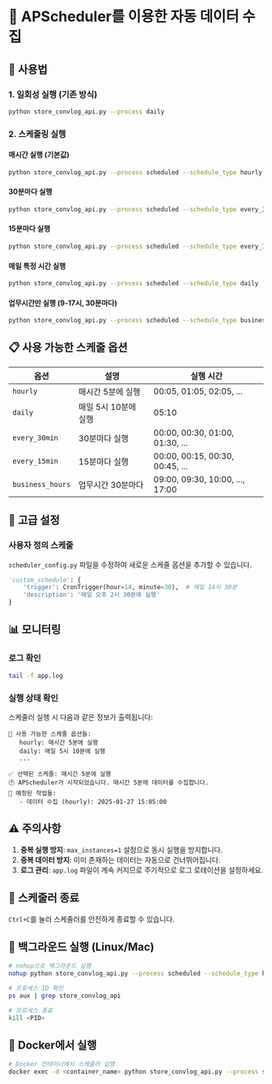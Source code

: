 # 📅 APScheduler를 이용한 자동 데이터 수집

## 🚀 사용법

### 1. 일회성 실행 (기존 방식)
```bash
python store_convlog_api.py --process daily
```

### 2. 스케줄링 실행

#### 매시간 실행 (기본값)
```bash
python store_convlog_api.py --process scheduled --schedule_type hourly
```

#### 30분마다 실행
```bash
python store_convlog_api.py --process scheduled --schedule_type every_30min
```

#### 15분마다 실행
```bash
python store_convlog_api.py --process scheduled --schedule_type every_15min
```

#### 매일 특정 시간 실행
```bash
python store_convlog_api.py --process scheduled --schedule_type daily
```

#### 업무시간만 실행 (9-17시, 30분마다)
```bash
python store_convlog_api.py --process scheduled --schedule_type business_hours
```

## 📋 사용 가능한 스케줄 옵션

| 옵션 | 설명 | 실행 시간 |
|------|------|-----------|
| `hourly` | 매시간 5분에 실행 | 00:05, 01:05, 02:05, ... |
| `daily` | 매일 5시 10분에 실행 | 05:10 |
| `every_30min` | 30분마다 실행 | 00:00, 00:30, 01:00, 01:30, ... |
| `every_15min` | 15분마다 실행 | 00:00, 00:15, 00:30, 00:45, ... |
| `business_hours` | 업무시간 30분마다 | 09:00, 09:30, 10:00, ..., 17:00 |

## 🔧 고급 설정

### 사용자 정의 스케줄
`scheduler_config.py` 파일을 수정하여 새로운 스케줄 옵션을 추가할 수 있습니다.

```python
'custom_schedule': {
    'trigger': CronTrigger(hour=14, minute=30),  # 매일 14시 30분
    'description': '매일 오후 2시 30분에 실행'
}
```

## 📊 모니터링

### 로그 확인
```bash
tail -f app.log
```

### 실행 상태 확인
스케줄러 실행 시 다음과 같은 정보가 출력됩니다:
```
📅 사용 가능한 스케줄 옵션들:
   hourly: 매시간 5분에 실행
   daily: 매일 5시 10분에 실행
   ...

✅ 선택된 스케줄: 매시간 5분에 실행
🕐 APScheduler가 시작되었습니다. 매시간 5분에 데이터를 수집합니다.
📅 예정된 작업들:
   - 데이터 수집 (hourly): 2025-01-27 15:05:00
```

## ⚠️ 주의사항

1. **중복 실행 방지**: `max_instances=1` 설정으로 동시 실행을 방지합니다.
2. **중복 데이터 방지**: 이미 존재하는 데이터는 자동으로 건너뛰어집니다.
3. **로그 관리**: `app.log` 파일이 계속 커지므로 주기적으로 로그 로테이션을 설정하세요.

## 🛑 스케줄러 종료

`Ctrl+C`를 눌러 스케줄러를 안전하게 종료할 수 있습니다.

## 🔄 백그라운드 실행 (Linux/Mac)

```bash
# nohup으로 백그라운드 실행
nohup python store_convlog_api.py --process scheduled --schedule_type hourly > scheduler.log 2>&1 &

# 프로세스 ID 확인
ps aux | grep store_convlog_api

# 프로세스 종료
kill <PID>
```

## 🐳 Docker에서 실행

```bash
# Docker 컨테이너에서 스케줄러 실행
docker exec -d <container_name> python store_convlog_api.py --process scheduled --schedule_type hourly
```

